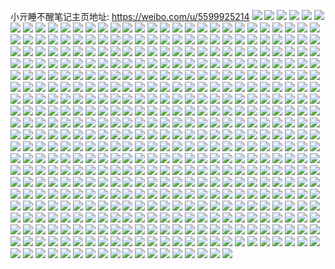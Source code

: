 小亓睡不醒笔记主页地址: https://weibo.com/u/5599925214 
![](https://wx4.sinaimg.cn/mw2000/0066YImqly1h8xorh7evwj33401r0u0y.jpg) 
![](https://wx4.sinaimg.cn/mw2000/0066YImqly1h8xoribmo8j32c0340hdu.jpg) 
![](https://wx4.sinaimg.cn/mw2000/0066YImqly1h8xorg7px8j31r03401kz.jpg) 
![](https://wx4.sinaimg.cn/mw2000/0066YImqly1h8xork26z5j32c0340x6q.jpg) 
![](https://wx4.sinaimg.cn/mw2000/0066YImqly1h8xorj33gwj30zk0k079h.jpg) 
![](https://wx4.sinaimg.cn/mw2000/0066YImqly1h8xorivy0kj30ku0rsaid.jpg) 
![](https://wx4.sinaimg.cn/mw2000/0066YImqly1h8k7ss8n37j333z1qz4qq.jpg) 
![](https://wx4.sinaimg.cn/mw2000/0066YImqly1h8ju2be43pj33402c01l1.jpg) 
![](https://wx4.sinaimg.cn/mw2000/0066YImqly1h8ju29fu94j31hc0u0tl3.jpg) 
![](https://wx4.sinaimg.cn/mw2000/0066YImqly1h8ju2cpi9dj31r0340b29.jpg) 
![](https://wx4.sinaimg.cn/mw2000/0066YImqly1h8ju2deyqnj30u01hctp9.jpg) 
![](https://wx4.sinaimg.cn/mw2000/0066YImqly1h8ju2edampj33401r0kjm.jpg) 
![](https://wx4.sinaimg.cn/mw2000/0066YImqly1h8ju2fc0xkj32c02c0kjl.jpg) 
![](https://wx4.sinaimg.cn/mw2000/0066YImqly1h8anp9m5bwj33401r0qv5.jpg) 
![](https://wx4.sinaimg.cn/mw2000/0066YImqly1h7x1mo8c1cj32c02c0kjl.jpg) 
![](https://wx4.sinaimg.cn/mw2000/0066YImqly1h7umpmxt74j30zo1bkqb6.jpg) 
![](https://wx4.sinaimg.cn/mw2000/0066YImqly1h7umpnugt5j31r0340e82.jpg) 
![](https://wx4.sinaimg.cn/mw2000/0066YImqly1h7umpq0qxkj32c03401ky.jpg) 
![](https://wx4.sinaimg.cn/mw2000/0066YImqly1h7nu1zfqpgj30zk0k0495.jpg) 
![](https://wx4.sinaimg.cn/mw2000/0066YImqly1h776w405m2j36803i0khv.jpg) 
![](https://wx4.sinaimg.cn/mw2000/0066YImqly1h737d9hc5gj32c0340kjm.jpg) 
![](https://wx4.sinaimg.cn/mw2000/0066YImqly1h6q44f8mvyj30zo1bk41e.jpg) 
![](https://wx4.sinaimg.cn/mw2000/0066YImqly1h6q44fi8p9j30zo1bkqfr.jpg) 
![](https://wx4.sinaimg.cn/mw2000/0066YImqly1h6q44fth5sj30zo1bkwh9.jpg) 
![](https://wx4.sinaimg.cn/mw2000/0066YImqly1h6kf6m1fr0j356n3gfu11.jpg) 
![](https://wx4.sinaimg.cn/mw2000/0066YImqly1h6kf6hnvrij33gf56ndse.jpg) 
![](https://wx4.sinaimg.cn/mw2000/0066YImqly1h6j199ammgj32c0340npf.jpg) 
![](https://wx4.sinaimg.cn/mw2000/0066YImqly1h6j19aieobj32c02c0npd.jpg) 
![](https://wx4.sinaimg.cn/mw2000/0066YImqly1h6bd07tna1j30j60j6wh1.jpg) 
![](https://wx4.sinaimg.cn/mw2000/0066YImqly1h69c5aoz8pj33401r01kx.jpg) 
![](https://wx4.sinaimg.cn/mw2000/0066YImqly1h65eg1erj7j30zo256hdt.jpg) 
![](https://wx4.sinaimg.cn/mw2000/0066YImqly1h648qbj2zvj30zo256e81.jpg) 
![](https://wx4.sinaimg.cn/mw2000/0066YImqly1h648qese8qj30zo256e81.jpg) 
![](https://wx4.sinaimg.cn/mw2000/0066YImqly1h648qgl23rj30zo2561i3.jpg) 
![](https://wx4.sinaimg.cn/mw2000/0066YImqly1h5lr8acwt7j32c0340u0y.jpg) 
![](https://wx4.sinaimg.cn/mw2000/0066YImqly1h5lr8bxvf1j33401r0npe.jpg) 
![](https://wx4.sinaimg.cn/mw2000/0066YImqly1h5lr8dn7pmj33401r0e82.jpg) 
![](https://wx4.sinaimg.cn/mw2000/0066YImqly1h5dc4garmzj30zo256tsd.jpg) 
![](https://wx4.sinaimg.cn/mw2000/0066YImqly1h4udt44symj32c0340kjn.jpg) 
![](https://wx4.sinaimg.cn/mw2000/0066YImqly1h4udt5jvskj32c02yax6q.jpg) 
![](https://wx4.sinaimg.cn/mw2000/0066YImqly1h4luswvpu8j32c0340hdv.jpg) 
![](https://wx4.sinaimg.cn/mw2000/0066YImqly1h4h4ctays1j31r0340hdu.jpg) 
![](https://wx4.sinaimg.cn/mw2000/0066YImqly1h4h4cz0ba3j33401r0qv6.jpg) 
![](https://wx4.sinaimg.cn/mw2000/0066YImqly1h4h4cqvychj33401r0npe.jpg) 
![](https://wx4.sinaimg.cn/mw2000/0066YImqly1h4h4d23udwj33401r0qv6.jpg) 
![](https://wx4.sinaimg.cn/mw2000/0066YImqly1h4h4d6suy1j33401r0b2a.jpg) 
![](https://wx4.sinaimg.cn/mw2000/0066YImqly1h4h4dcb6mij33401r07wj.jpg) 
![](https://wx4.sinaimg.cn/mw2000/0066YImqly1h4h4dfiylvj33401r0kjm.jpg) 
![](https://wx4.sinaimg.cn/mw2000/0066YImqly1h4h4djm4n8j31r0340qv6.jpg) 
![](https://wx4.sinaimg.cn/mw2000/0066YImqly1h4h4dn6ff4j33401r07wi.jpg) 
![](https://wx4.sinaimg.cn/mw2000/0066YImqly1h42i1wo905j32yo1o0b2a.jpg) 
![](https://wx4.sinaimg.cn/mw2000/0066YImqly1h342l0rqrqj32c0340qv6.jpg) 
![](https://wx4.sinaimg.cn/mw2000/0066YImqly1h2uvsbf6zvj32c03401ky.jpg) 
![](https://wx4.sinaimg.cn/mw2000/0066YImqly1h2piqw5e6pj31bk0zo13o.jpg) 
![](https://wx4.sinaimg.cn/mw2000/0066YImqly1h2pir31dznj32c0340x6r.jpg) 
![](https://wx4.sinaimg.cn/mw2000/0066YImqly1h2piqul6daj31bk0zodly.jpg) 
![](https://wx4.sinaimg.cn/mw2000/0066YImqly1h24mo4xfaoj32bz316x6q.jpg) 
![](https://wx4.sinaimg.cn/mw2000/0066YImqly1h24mo6shl8j33402c07wj.jpg) 
![](https://wx4.sinaimg.cn/mw2000/0066YImqly1h23nz4s9phj33402c0u0z.jpg) 
![](https://wx4.sinaimg.cn/mw2000/0066YImqly1h204g6wqusj33402c0hdu.jpg) 
![](https://wx4.sinaimg.cn/mw2000/0066YImqly1h1blw0uqc8j33402c0kjm.jpg) 
![](https://wx4.sinaimg.cn/mw2000/0066YImqly1h1blw1tjjtj30zo1bkne7.jpg) 
![](https://wx4.sinaimg.cn/mw2000/0066YImqly1h0vp8yqnt9j33402c0b2b.jpg) 
![](https://wx4.sinaimg.cn/mw2000/0066YImqly1h0fb6bqs01j33402c04qq.jpg) 
![](https://wx4.sinaimg.cn/mw2000/0066YImqly1h0fb6cyv1aj33402c0b2a.jpg) 
![](https://wx4.sinaimg.cn/mw2000/0066YImqly1h0fb6efg20j33402c0e82.jpg) 
![](https://wx4.sinaimg.cn/mw2000/0066YImqly1h02f3q2ythj32c02c0u0z.jpg) 
![](https://wx4.sinaimg.cn/mw2000/0066YImqly1h02f3mn63xj33403401l0.jpg) 
![](https://wx4.sinaimg.cn/mw2000/0066YImqly1gzzzwqulxuj30zo1ywn50.jpg) 
![](https://wx4.sinaimg.cn/mw2000/0066YImqly1gz4007rfo2j30zo1hsjvv.jpg) 
![](https://wx4.sinaimg.cn/mw2000/0066YImqly1gz2k6tf0ixj32560zonpd.jpg) 
![](https://wx4.sinaimg.cn/mw2000/0066YImqly1gyzq0ew4htj30zo256apv.jpg) 
![](https://wx4.sinaimg.cn/mw2000/0066YImqly1gyzq0e2m8sj30zo256wtw.jpg) 
![](https://wx4.sinaimg.cn/mw2000/0066YImqly1gyy37luewzj30zo1bkwpc.jpg) 
![](https://wx4.sinaimg.cn/mw2000/0066YImqly1gyy37kzhf2j30zm0jvq6l.jpg) 
![](https://wx4.sinaimg.cn/mw2000/0066YImqly1gyy37nzlu2j30zo1bkwxe.jpg) 
![](https://wx4.sinaimg.cn/mw2000/0066YImqly1gyqufc2wbej30zo0a8wf7.jpg) 
![](https://wx4.sinaimg.cn/mw2000/0066YImqly1gy77o3cudjj32c03401kz.jpg) 
![](https://wx4.sinaimg.cn/mw2000/0066YImqly1gxh6iqav5dj31r03401ky.jpg) 
![](https://wx4.sinaimg.cn/mw2000/0066YImqly1gxh6iwqoj7j3347340qv7.jpg) 
![](https://wx4.sinaimg.cn/mw2000/0066YImqly1gxh6insd4qj334f340hdw.jpg) 
![](https://wx4.sinaimg.cn/mw2000/0066YImqly1gxc5jq2z4aj30zo2561fj.jpg) 
![](https://wx4.sinaimg.cn/mw2000/0066YImqly1gxc5j9ytqjj30zo256ka6.jpg) 
![](https://wx4.sinaimg.cn/mw2000/0066YImqly1gx6nc32crej32c0340u0y.jpg) 
![](https://wx4.sinaimg.cn/mw2000/0066YImqly1gx304g7ph5j32yo280npe.jpg) 
![](https://wx4.sinaimg.cn/mw2000/0066YImqly1gx0dvopwz9j32c0340e82.jpg) 
![](https://wx4.sinaimg.cn/mw2000/0066YImqly1gx0dvrmmfej32c03404qq.jpg) 
![](https://wx4.sinaimg.cn/mw2000/0066YImqly1gx0dvmqs6kj33402c01kz.jpg) 
![](https://wx4.sinaimg.cn/mw2000/0066YImqly1gx0dvqdgvtj32yo280npe.jpg) 
![](https://wx4.sinaimg.cn/mw2000/0066YImqly1gx0du2j65wj33402c0e81.jpg) 
![](https://wx4.sinaimg.cn/mw2000/0066YImqly1gx0du0uznaj366i2x8u0y.jpg) 
![](https://wx4.sinaimg.cn/mw2000/0066YImqly1gwcpyfiummj33402c0u0x.jpg) 
![](https://wx4.sinaimg.cn/mw2000/0066YImqly1gvvjxxsxs4j31400u0wjy.jpg) 
![](https://wx4.sinaimg.cn/mw2000/0066YImqly1gvjqy6tfznj60u013uwps02.jpg) 
![](https://wx4.sinaimg.cn/mw2000/0066YImqly1gvjqy7qwtwj60u01404nz02.jpg) 
![](https://wx4.sinaimg.cn/mw2000/0066YImqly1gvjqy82vppj60u0140qdt02.jpg) 
![](https://wx4.sinaimg.cn/mw2000/0066YImqly1gvjqy8f416j60u01404bn02.jpg) 
![](https://wx4.sinaimg.cn/mw2000/0066YImqly1gvjqy8ocskj60u0140wov02.jpg) 
![](https://wx4.sinaimg.cn/mw2000/0066YImqly1gvjqy5xiqbj60fw0ee3yk02.jpg) 
![](https://wx4.sinaimg.cn/mw2000/0066YImqly1gv4r48bb6xj60yi1pcgye02.jpg) 
![](https://wx4.sinaimg.cn/mw2000/0066YImqly1gv4r48nza6j60yi17f43i02.jpg) 
![](https://wx4.sinaimg.cn/mw2000/0066YImqly1gv4r7qfmoyj62c02c0npd02.jpg) 
![](https://wx4.sinaimg.cn/mw2000/0066YImqly1gv19it749kj61400u017f02.jpg) 
![](https://wx4.sinaimg.cn/mw2000/0066YImqly1gv19iu8uj1j62y12bxx6p02.jpg) 
![](https://wx4.sinaimg.cn/mw2000/0066YImqly1gv19jiwb9gj31400u0wjy.jpg) 
![](https://wx4.sinaimg.cn/mw2000/0066YImqly1gv0uynwr39j61jk1xghdt02.jpg) 
![](https://wx4.sinaimg.cn/mw2000/0066YImqly1guxnwyyqzyj60yi1pc4cd02.jpg) 
![](https://wx4.sinaimg.cn/mw2000/0066YImqly1guxnwxp0gwj60yi16578j02.jpg) 
![](https://wx4.sinaimg.cn/mw2000/0066YImqly1guolvcrifuj62402407f302.jpg) 
![](https://wx4.sinaimg.cn/mw2000/0066YImqly1guolx6nvf6j63402c0npe02.jpg) 
![](https://wx4.sinaimg.cn/mw2000/0066YImqly1guolx8iig6j63402c0b2a02.jpg) 
![](https://wx4.sinaimg.cn/mw2000/0066YImqly1guhj0cvyznj63402c01ky02.jpg) 
![](https://wx4.sinaimg.cn/mw2000/0066YImqly1guhj0gdvc7j63402c07wi02.jpg) 
![](https://wx4.sinaimg.cn/mw2000/0066YImqly1guhj0kvxwxj63402c0e8302.jpg) 
![](https://wx4.sinaimg.cn/mw2000/0066YImqly1guhj0tye1wj63402c0npf02.jpg) 
![](https://wx4.sinaimg.cn/mw2000/0066YImqly1guhj07ymi2j63402c0kjl02.jpg) 
![](https://wx4.sinaimg.cn/mw2000/0066YImqly1guhj0nn5lyj63402c0kjl02.jpg) 
![](https://wx4.sinaimg.cn/mw2000/0066YImqly1guedc3bfhlj611c11c4hk02.jpg) 
![](https://wx4.sinaimg.cn/mw2000/0066YImqly1guedc26g87j62c02c0x6q02.jpg) 
![](https://wx4.sinaimg.cn/mw2000/0066YImqly1guedcj8offj61400u047z02.jpg) 
![](https://wx4.sinaimg.cn/mw2000/0066YImqly1guedc8uggrj633z33znpg02.jpg) 
![](https://wx4.sinaimg.cn/mw2000/0066YImqly1guedc9qv2qj61400u0qdb02.jpg) 
![](https://wx4.sinaimg.cn/mw2000/0066YImqly1guedcimkoxj63403401l002.jpg) 
![](https://wx4.sinaimg.cn/mw2000/0066YImqly1gud2fgoyg9j622a22a1kx02.jpg) 
![](https://wx4.sinaimg.cn/mw2000/0066YImqly1gud2ff4l7dj30t813ztl8.jpg) 
![](https://wx4.sinaimg.cn/mw2000/0066YImqly1gu5jxwaxxkj60yi1pcto202.jpg) 
![](https://wx4.sinaimg.cn/mw2000/0066YImqly1gu5jxvlmlaj60yi1pcnjm02.jpg) 
![](https://wx4.sinaimg.cn/mw2000/0066YImqly1gu500g3ybsj62c0340npd02.jpg) 
![](https://wx4.sinaimg.cn/mw2000/0066YImqly1gu500hskykj61ft340qv502.jpg) 
![](https://wx4.sinaimg.cn/mw2000/0066YImqly1gu3w5cogsoj62yo280kjn02.jpg) 
![](https://wx4.sinaimg.cn/mw2000/0066YImqly1gu3w5difk0j62c02c0npd02.jpg) 
![](https://wx4.sinaimg.cn/mw2000/0066YImqly1gtwrrv93zjj60zk0zkq7u02.jpg) 
![](https://wx4.sinaimg.cn/mw2000/0066YImqly1gtwrmt4w2qj61400u00vr02.jpg) 
![](https://wx4.sinaimg.cn/mw2000/0066YImqly1gtsau6x9x6j62c02c0e8302.jpg) 
![](https://wx4.sinaimg.cn/mw2000/0066YImqly1gtsau9f90dj62c02c0kjn02.jpg) 
![](https://wx4.sinaimg.cn/mw2000/0066YImqly1gtsau52kttj62c02c0b2b02.jpg) 
![](https://wx4.sinaimg.cn/mw2000/0066YImqly1gtr6ft8yugj30u00u0mzs.jpg) 
![](https://wx4.sinaimg.cn/mw2000/0066YImqly1gtoi1watf3j60zk0zkq7u02.jpg) 
![](https://wx4.sinaimg.cn/mw2000/0066YImqly1gths053wt4j60u00u0k2y02.jpg) 
![](https://wx4.sinaimg.cn/mw2000/0066YImqly1gths4dz1rrj60s80u0ai202.jpg) 
![](https://wx4.sinaimg.cn/mw2000/0066YImqly1gths068v6cj30u00u0gxj.jpg) 
![](https://wx4.sinaimg.cn/mw2000/0066YImqly1gt8i0ug9m0j32c0340u0x.jpg) 
![](https://wx4.sinaimg.cn/mw2000/0066YImqly1gt8i0wym6zj33402c0u0x.jpg) 
![](https://wx4.sinaimg.cn/mw2000/0066YImqly1gt8i0vifvmj30yi1k0n1u.jpg) 
![](https://wx4.sinaimg.cn/mw2000/0066YImqly1gsrkumb3kuj30u00u0gto.jpg) 
![](https://wx4.sinaimg.cn/mw2000/0066YImqly1gsrkukmtesj30u00u0tiz.jpg) 
![](https://wx4.sinaimg.cn/mw2000/0066YImqly1gsrkulwo9hj30u00u0wli.jpg) 
![](https://wx4.sinaimg.cn/mw2000/0066YImqly1gsrkullc77j30u00ttgyr.jpg) 
![](https://wx4.sinaimg.cn/mw2000/0066YImqly1gsrkunfhhnj30u00u04ak.jpg) 
![](https://wx4.sinaimg.cn/mw2000/0066YImqly1gsrkuk4t1bj30u00u0k3f.jpg) 
![](https://wx4.sinaimg.cn/mw2000/0066YImqly1gsjxo9u16yj32c0340u0x.jpg) 
![](https://wx4.sinaimg.cn/mw2000/0066YImqly1gsiy7e031jj32c0340u10.jpg) 
![](https://wx4.sinaimg.cn/mw2000/0066YImqly1gsfu3b7jh5j30u00u0tc2.jpg) 
![](https://wx4.sinaimg.cn/mw2000/0066YImqly1gsehqecgycj30dw0dwgm1.jpg) 
![](https://wx4.sinaimg.cn/mw2000/0066YImqly1gscz80pauaj63402c07wh02.jpg) 
![](https://wx4.sinaimg.cn/mw2000/0066YImqly1gs9am8h6c5j324z2ueh5r.jpg) 
![](https://wx4.sinaimg.cn/mw2000/0066YImqly1grtcn5jx5hj30c80chjsg.jpg) 
![](https://wx4.sinaimg.cn/mw2000/0066YImqly1groh58vlb7j30yi1pcqv5.jpg) 
![](https://wx4.sinaimg.cn/mw2000/0066YImqly1grliir5z19j30yi1pckjm.jpg) 
![](https://wx4.sinaimg.cn/mw2000/0066YImqly1grliiqkpwnj30yi1pcnch.jpg) 
![](https://wx4.sinaimg.cn/mw2000/0066YImqly1gqyh0cosftj32c02c0qg5.jpg) 
![](https://wx4.sinaimg.cn/mw2000/0066YImqly1gqyh0e00xpj32c02c0dvu.jpg) 
![](https://wx4.sinaimg.cn/mw2000/0066YImqly1gqyh0fcu0zj33402c0wwn.jpg) 
![](https://wx4.sinaimg.cn/mw2000/0066YImqly1gqyh0bbgbgj33402c0u0k.jpg) 
![](https://wx4.sinaimg.cn/mw2000/0066YImqly1gquleqscngj60zk0k0h5o02.jpg) 
![](https://wx4.sinaimg.cn/mw2000/0066YImqly1gqtuyooy4jj62c02c01a302.jpg) 
![](https://wx4.sinaimg.cn/mw2000/0066YImqly1gqtwfgxdfvj30zk0k0dxi.jpg) 
![](https://wx4.sinaimg.cn/mw2000/0066YImqly1gqtuymos0gj32c02c0kas.jpg) 
![](https://wx4.sinaimg.cn/mw2000/0066YImqly1gqkjcr7lozj32yo1dahdu.jpg) 
![](https://wx4.sinaimg.cn/mw2000/0066YImqly1gqa5tovp27j30ru4z2npe.jpg) 
![](https://wx4.sinaimg.cn/mw2000/0066YImqly1gqa5tjs8uaj30ru5eqx6q.jpg) 
![](https://wx4.sinaimg.cn/mw2000/0066YImqly1gqa5tukmltj30ru6lp1kz.jpg) 
![](https://wx4.sinaimg.cn/mw2000/0066YImqly1gq4qgp5n9oj30zk0k0akq.jpg) 
![](https://wx4.sinaimg.cn/mw2000/0066YImqly1gq4qxp28saj30j60j63yl.jpg) 
![](https://wx4.sinaimg.cn/mw2000/0066YImqly1gpwfcd9gocj32c02a84qp.jpg) 
![](https://wx4.sinaimg.cn/mw2000/0066YImqly1gpg1mcosqhj30u00u0ai6.jpg) 
![](https://wx4.sinaimg.cn/mw2000/0066YImqly1gpg1mcx7kmj30u00u0aim.jpg) 
![](https://wx4.sinaimg.cn/mw2000/0066YImqly1gpg1md6528j30u00u0k07.jpg) 
![](https://wx4.sinaimg.cn/mw2000/0066YImqly1gpg1mchjp4j30u00u0thk.jpg) 
![](https://wx4.sinaimg.cn/mw2000/0066YImqly1gpg1mdkt61j30u00u0wmw.jpg) 
![](https://wx4.sinaimg.cn/mw2000/0066YImqly1gpg1melvilj30u00u0gsy.jpg) 
![](https://wx4.sinaimg.cn/mw2000/0066YImqly1gpg1mewxebj30u00u010b.jpg) 
![](https://wx4.sinaimg.cn/mw2000/0066YImqly1gpg1mf5s1jj30u00u0akj.jpg) 
![](https://wx4.sinaimg.cn/mw2000/0066YImqly1gpg1nkuvkkj30u00u0ajv.jpg) 
![](https://wx4.sinaimg.cn/mw2000/0066YImqly1gol32cbm9zj30yi0o20uv.jpg) 
![](https://wx4.sinaimg.cn/mw2000/0066YImqly1gol322njo4j30yi0aft9k.jpg) 
![](https://wx4.sinaimg.cn/mw2000/0066YImqly1gol322tachj30yi0cm75b.jpg) 
![](https://wx4.sinaimg.cn/mw2000/0066YImqly1goa0foxgnsj30yi1pc7wh.jpg) 
![](https://wx4.sinaimg.cn/mw2000/0066YImqly1go4rlfertuj30u00u0tkg.jpg) 
![](https://wx4.sinaimg.cn/mw2000/0066YImqly1go2nrbr60xj30yi0byq3u.jpg) 
![](https://wx4.sinaimg.cn/mw2000/0066YImqly1gnxqoxgygjj30u00u0dmf.jpg) 
![](https://wx4.sinaimg.cn/mw2000/0066YImqly1gnqt8znftpj32c02c0x3p.jpg) 
![](https://wx4.sinaimg.cn/mw2000/0066YImqly1gnqt8wot3ej33402c01kx.jpg) 
![](https://wx4.sinaimg.cn/mw2000/0066YImqly1gnqt91py9pj32v725edwz.jpg) 
![](https://wx4.sinaimg.cn/mw2000/0066YImqly1gnqt97eulpj32c02c07wh.jpg) 
![](https://wx4.sinaimg.cn/mw2000/0066YImqly1gnqt940dspj32c02c0axx.jpg) 
![](https://wx4.sinaimg.cn/mw2000/0066YImqly1gnqt99us46j32c02c0hc3.jpg) 
![](https://wx4.sinaimg.cn/mw2000/0066YImqly1gnqtlf32gyj32c0340u0x.jpg) 
![](https://wx4.sinaimg.cn/mw2000/0066YImqly1gnqtlbi27nj30yi0pe7iu.jpg) 
![](https://wx4.sinaimg.cn/mw2000/0066YImqly1go56755e5cj32c03401kx.jpg) 
![](https://wx4.sinaimg.cn/mw2000/0066YImqly1gnhot75p15j30u00u0qes.jpg) 
![](https://wx4.sinaimg.cn/mw2000/0066YImqly1gnhoiyvzj0j32c02c0wtg.jpg) 
![](https://wx4.sinaimg.cn/mw2000/0066YImqly1gnbwd94a0vj30tz0miaxn.jpg) 
![](https://wx4.sinaimg.cn/mw2000/0066YImqly1gnbwdz8t6xj30yi1pcx0s.jpg) 
![](https://wx4.sinaimg.cn/mw2000/0066YImqly1gn610nerxxj30u00u0n50.jpg) 
![](https://wx4.sinaimg.cn/mw2000/0066YImqly1gn610p93kcj32c02c0nkl.jpg) 
![](https://wx4.sinaimg.cn/mw2000/0066YImqly1gmxzt0dllvj30u00u04az.jpg) 
![](https://wx4.sinaimg.cn/mw2000/0066YImqly1gmxzt1nwvpj30u00u0k3g.jpg) 
![](https://wx4.sinaimg.cn/mw2000/0066YImqly1gmxzt03o75j30u00u0qfs.jpg) 
![](https://wx4.sinaimg.cn/mw2000/0066YImqly1gmx3bp8rv2j30yi1pc7wi.jpg) 
![](https://wx4.sinaimg.cn/mw2000/0066YImqly1gmx3boo5lnj30u00u0n9k.jpg) 
![](https://wx4.sinaimg.cn/mw2000/0066YImqly1gmx3bq2otjj30yi1pc4qs.jpg) 
![](https://wx4.sinaimg.cn/mw2000/0066YImqly1gmvzmlnk5ej30yi0yiqap.jpg) 
![](https://wx4.sinaimg.cn/mw2000/0066YImqly1gmui3ng5xxj30yi1pckjl.jpg) 
![](https://wx4.sinaimg.cn/mw2000/0066YImqly1gmui3qfcsgj30yi1pchdt.jpg) 
![](https://wx4.sinaimg.cn/mw2000/0066YImqly1gmtc1h7eg5j32c02c0e34.jpg) 
![](https://wx4.sinaimg.cn/mw2000/0066YImqly1gmpx36e79qj30yi1pc4qp.jpg) 
![](https://wx4.sinaimg.cn/mw2000/0066YImqly1gmf825tgvpj32c02c07m4.jpg) 
![](https://wx4.sinaimg.cn/mw2000/0066YImqly1gme4o84pc3j30yi1pc4fw.jpg) 
![](https://wx4.sinaimg.cn/mw2000/0066YImqly1gmdyu3u4w0j30j60j6jst.jpg) 
![](https://wx4.sinaimg.cn/mw2000/0066YImqly1gmck94dnllj30jg0jgdgv.jpg) 
![](https://wx4.sinaimg.cn/mw2000/0066YImqly1gmat8y1008j32c02c07wh.jpg) 
![](https://wx4.sinaimg.cn/mw2000/0066YImqly1gmat92muroj32c02c014j.jpg) 
![](https://wx4.sinaimg.cn/mw2000/0066YImqly1gmat945a9kj32c02c0tl7.jpg) 
![](https://wx4.sinaimg.cn/mw2000/0066YImqly1gmat95wjxoj33402c04qp.jpg) 
![](https://wx4.sinaimg.cn/mw2000/0066YImqly1gmat90pgp8j32c03407wh.jpg) 
![](https://wx4.sinaimg.cn/mw2000/0066YImqly1gm7i7husnvj31400u0qhi.jpg) 
![](https://wx4.sinaimg.cn/mw2000/0066YImqly1gm7i7jle4qj31400u0wpt.jpg) 
![](https://wx4.sinaimg.cn/mw2000/0066YImqly1gm7i7oo1vgj32801o0kjm.jpg) 
![](https://wx4.sinaimg.cn/mw2000/0066YImqly1gm6caeey0hj30t40oqn1l.jpg) 
![](https://wx4.sinaimg.cn/mw2000/0066YImqly1glx5vxain5j30yi1pc7wh.jpg) 
![](https://wx4.sinaimg.cn/mw2000/0066YImqly1gluc20bs8fj30yi1pc1kx.jpg) 
![](https://wx4.sinaimg.cn/mw2000/0066YImqly1glr834seq0j30yi1pc1kx.jpg) 
![](https://wx4.sinaimg.cn/mw2000/0066YImqly1glhxfjjbf9j31b00qgduy.jpg) 
![](https://wx4.sinaimg.cn/mw2000/0066YImqly1glhxfkymvdj32c02c0k7s.jpg) 
![](https://wx4.sinaimg.cn/mw2000/0066YImqly1glhxfi28nij33402c0npd.jpg) 
![](https://wx4.sinaimg.cn/mw2000/0066YImqly1gkxlm8o30lj30u00u045s.jpg) 
![](https://wx4.sinaimg.cn/mw2000/0066YImqly1gkvylwxw8vj30yi1pcu0x.jpg) 
![](https://wx4.sinaimg.cn/mw2000/0066YImqly1gkvylvuqhpj30yi0f476n.jpg) 
![](https://wx4.sinaimg.cn/mw2000/0066YImqly1gkti3qzfjxj33402c0qv5.jpg) 
![](https://wx4.sinaimg.cn/mw2000/0066YImqly1gkti3s8w5kj32c03404qp.jpg) 
![](https://wx4.sinaimg.cn/mw2000/0066YImqly1gkamjz0dlrj30yi1pc4qw.jpg) 
![](https://wx4.sinaimg.cn/mw2000/0066YImqly1gk9loh8n4cj30u00u0qbt.jpg) 
![](https://wx4.sinaimg.cn/mw2000/0066YImqly1gk635ew45aj30yi1pcb2b.jpg) 
![](https://wx4.sinaimg.cn/mw2000/0066YImqly1gk635dfuh1j30yi1pc7wh.jpg) 
![](https://wx4.sinaimg.cn/mw2000/0066YImqly1gk635faohrj30u01t040f.jpg) 
![](https://wx4.sinaimg.cn/mw2000/0066YImqly1gjc6ijkd7hj30u01407hp.jpg) 
![](https://wx4.sinaimg.cn/mw2000/0066YImqly1gjc6ijumi8j30u014016v.jpg) 
![](https://wx4.sinaimg.cn/mw2000/0066YImqly1gjc6ik46mij30u0140neq.jpg) 
![](https://wx4.sinaimg.cn/mw2000/0066YImqly1gjc6ikh4xij30u01404el.jpg) 
![](https://wx4.sinaimg.cn/mw2000/0066YImqly1gjc6iifxtqj32c02c0h1q.jpg) 
![](https://wx4.sinaimg.cn/mw2000/0066YImqly1gjc6il8lzwj32c02c0nd6.jpg) 
![](https://wx4.sinaimg.cn/mw2000/0066YImqly1gj8hcosv3cj30yi1pctec.jpg) 
![](https://wx4.sinaimg.cn/mw2000/0066YImqly1gj2txf7s1sj30u0140k2y.jpg) 
![](https://wx4.sinaimg.cn/mw2000/0066YImqly1gj0fbrdc4aj30u01hc1kz.jpg) 
![](https://wx4.sinaimg.cn/mw2000/0066YImqly1gj09s3kt8vj30u00u0th4.jpg) 
![](https://wx4.sinaimg.cn/mw2000/0066YImqly1gj09s7rfpfj30u00u0doi.jpg) 
![](https://wx4.sinaimg.cn/mw2000/0066YImqly1gj09s8bxgyj30c80ba3z2.jpg) 
![](https://wx4.sinaimg.cn/mw2000/0066YImqly1girlcwn5mkj30yi0iejt2.jpg) 
![](https://wx4.sinaimg.cn/mw2000/0066YImqly1giibq199ckj30yi1pchdt.jpg) 
![](https://wx4.sinaimg.cn/mw2000/0066YImqly1gidtxdub14j30yi1pcnpj.jpg) 
![](https://wx4.sinaimg.cn/mw2000/0066YImqly1gidtx8jgrtj30yi1pcqvb.jpg) 
![](https://wx4.sinaimg.cn/mw2000/0066YImqly1ghxljvzz2fj31140p3q9e.jpg) 
![](https://wx4.sinaimg.cn/mw2000/0066YImqly1ghxljvkk0gj31jk0v9qcf.jpg) 
![](https://wx4.sinaimg.cn/mw2000/0066YImqly1ghq57eocrnj30lj172n5c.jpg) 
![](https://wx4.sinaimg.cn/mw2000/0066YImqly1ghlw6ibxsmj30j60jeabu.jpg) 
![](https://wx4.sinaimg.cn/mw2000/0066YImqly1gh2am0f9e2j30u00u012h.jpg) 
![](https://wx4.sinaimg.cn/mw2000/0066YImqly1gh2am0p0j9j30u00u0ajh.jpg) 
![](https://wx4.sinaimg.cn/mw2000/0066YImqly1gh2am06j7jj30u00u0nc4.jpg) 
![](https://wx4.sinaimg.cn/mw2000/0066YImqly1gguccyqmayj30yi09gmyw.jpg) 
![](https://wx4.sinaimg.cn/mw2000/0066YImqly1ggphlm4o1yj30ap09nq33.jpg) 
![](https://wx4.sinaimg.cn/mw2000/0066YImqly1ggkgswjzwhj30u01a4wih.jpg) 
![](https://wx4.sinaimg.cn/mw2000/0066YImqly1ggg9pcepp2j32c02c0nca.jpg) 
![](https://wx4.sinaimg.cn/mw2000/0066YImqly1ggg9pdub3aj3240240kjm.jpg) 
![](https://wx4.sinaimg.cn/mw2000/0066YImqly1ggg9pf3muyj33402c0npd.jpg) 
![](https://wx4.sinaimg.cn/mw2000/0066YImqly1ggg9pgyn9xj32c02c0hdt.jpg) 
![](https://wx4.sinaimg.cn/mw2000/0066YImqly1ggg9pig0mej32tn2487wi.jpg) 
![](https://wx4.sinaimg.cn/mw2000/0066YImqly1ggg9pjpo4vj32c02c0e7t.jpg) 
![](https://wx4.sinaimg.cn/mw2000/0066YImqly1gg9gcgilolj30u00u00zy.jpg) 
![](https://wx4.sinaimg.cn/mw2000/0066YImqly1gg9gcfqrosj30u00u0agd.jpg) 
![](https://wx4.sinaimg.cn/mw2000/0066YImqly1gg9gch2sexj30u00u0dkq.jpg) 
![](https://wx4.sinaimg.cn/mw2000/0066YImqly1gg9bkwwik3j30yi1pce81.jpg) 
![](https://wx4.sinaimg.cn/mw2000/0066YImqly1gg9bkxmiwkj30yi1pcb29.jpg) 
![](https://wx4.sinaimg.cn/mw2000/0066YImqly1gg9bkwc02uj30yi1pcb29.jpg) 
![](https://wx4.sinaimg.cn/mw2000/0066YImqly1gg21ppsrafj321k2q3b2a.jpg) 
![](https://wx4.sinaimg.cn/mw2000/0066YImqly1gg21pqbz98j31hc0u0kek.jpg) 
![](https://wx4.sinaimg.cn/mw2000/0066YImqly1gg21pranxgj32pm2181ky.jpg) 
![](https://wx4.sinaimg.cn/mw2000/0066YImqly1gg21poys8rj30u01hctq7.jpg) 
![](https://wx4.sinaimg.cn/mw2000/0066YImqly1gg21q4m7n6j32c02c0hd3.jpg) 
![](https://wx4.sinaimg.cn/mw2000/0066YImqly1gg21q5kjcpj30u00u0n23.jpg) 
![](https://wx4.sinaimg.cn/mw2000/0066YImqly1gft8hcg26jj31400u0gsu.jpg) 
![](https://wx4.sinaimg.cn/mw2000/0066YImqly1gf60m5uuimj30u00u00yn.jpg) 
![](https://wx4.sinaimg.cn/mw2000/0066YImqly1gf4rlfee30j30yi0jfwg7.jpg) 
![](https://wx4.sinaimg.cn/mw2000/0066YImqly1gf2rluzjygj30gn0gntap.jpg) 
![](https://wx4.sinaimg.cn/mw2000/0066YImqly1genpulz0y1j32c02c0qtp.jpg) 
![](https://wx4.sinaimg.cn/mw2000/0066YImqly1genpukm39cj32c02c0to7.jpg) 
![](https://wx4.sinaimg.cn/mw2000/0066YImqly1genpunxucij32c02c04qp.jpg) 
![](https://wx4.sinaimg.cn/mw2000/0066YImqly1genpupatchj32c02c0qjp.jpg) 
![](https://wx4.sinaimg.cn/mw2000/0066YImqly1genpuqzuq4j32c02c01kx.jpg) 
![](https://wx4.sinaimg.cn/mw2000/0066YImqly1genp47z0d1j33402c0hdt.jpg) 
![](https://wx4.sinaimg.cn/mw2000/0066YImqly1ge84u1qwxsj32c02c0x6p.jpg) 
![](https://wx4.sinaimg.cn/mw2000/0066YImqly1ge84tyzaw9j32c0340b2a.jpg) 
![](https://wx4.sinaimg.cn/mw2000/0066YImqly1ge84u426rlj32c02c0x6p.jpg) 
![](https://wx4.sinaimg.cn/mw2000/0066YImqly1ge84vk5tytj33402c04qr.jpg) 
![](https://wx4.sinaimg.cn/mw2000/0066YImqly1ge84vhj77tj33402c0npd.jpg) 
![](https://wx4.sinaimg.cn/mw2000/0066YImqly1ge84vmdlf8j32c02c04qp.jpg) 
![](https://wx4.sinaimg.cn/mw2000/0066YImqly1ge41sl8gf2j30u00u00wr.jpg) 
![](https://wx4.sinaimg.cn/mw2000/0066YImqly1ge41syecesj30u00u0gwj.jpg) 
![](https://wx4.sinaimg.cn/mw2000/0066YImqly1ge41sy2nqsj30u00u0ady.jpg) 
![](https://wx4.sinaimg.cn/mw2000/0066YImqly1gdenwrjskkj30u01hc4qq.jpg) 
![](https://wx4.sinaimg.cn/mw2000/0066YImqly1gcsmxsw9p3j30u00u0aeu.jpg) 
![](https://wx4.sinaimg.cn/mw2000/0066YImqly1gcosp93s59j30u00u0n29.jpg) 
![](https://wx4.sinaimg.cn/mw2000/0066YImqly1gcosp9g62ej30u00u012h.jpg) 
![](https://wx4.sinaimg.cn/mw2000/0066YImqly1gcdk8mnw6gj30u01hc1l6.jpg) 
![](https://wx4.sinaimg.cn/mw2000/0066YImqly1gcbak4f8c6j31400u046s.jpg) 
![](https://wx4.sinaimg.cn/mw2000/0066YImqly1gbqi4uek6aj30u01hce81.jpg) 
![](https://wx4.sinaimg.cn/mw2000/0066YImqly1gbp464iezyj30u00u0tij.jpg) 
![](https://wx4.sinaimg.cn/mw2000/0066YImqly1gbp4645vlcj30u00u0agr.jpg) 
![](https://wx4.sinaimg.cn/mw2000/0066YImqly1gbp464vflpj30u00u07d3.jpg) 
![](https://wx4.sinaimg.cn/mw2000/0066YImqly1gbfu6r2sfpj30u01hc7wh.jpg) 
![](https://wx4.sinaimg.cn/mw2000/0066YImqly1gbfscp4awhj30u00wxaf8.jpg) 
![](https://wx4.sinaimg.cn/mw2000/0066YImqly1gajpk7khwlj30u00u0wk0.jpg) 
![](https://wx4.sinaimg.cn/mw2000/0066YImqly1g9pkwupi2hj30u00u0tc5.jpg) 
![](https://wx4.sinaimg.cn/mw2000/0066YImqly1g94q3fqq3hj30u0140tjy.jpg) 
![](https://wx4.sinaimg.cn/mw2000/0066YImqly1g94q3fex0hj30u011i0zt.jpg) 
![](https://wx4.sinaimg.cn/mw2000/0066YImqly1g8zo1gqcsbj30u00u0wlu.jpg) 
![](https://wx4.sinaimg.cn/mw2000/0066YImqly1g8eur9b9b0j31400u0do0.jpg) 
![](https://wx4.sinaimg.cn/mw2000/0066YImqly1g8eur8xz80j311d0u0n33.jpg) 
![](https://wx4.sinaimg.cn/mw2000/0066YImqly1g8eur9mglwj30u0140jye.jpg) 
![](https://wx4.sinaimg.cn/mw2000/0066YImqly1g8eura4e5qj30u00u0tfq.jpg) 
![](https://wx4.sinaimg.cn/mw2000/0066YImqly1g8eut7kbwsj31400u0tch.jpg) 
![](https://wx4.sinaimg.cn/mw2000/0066YImqly1g8eurajjz9j30fw0fw76k.jpg) 
![](https://wx4.sinaimg.cn/mw2000/0066YImqly1g84n1ilfhlj30yi1pckjl.jpg) 
![](https://wx4.sinaimg.cn/mw2000/0066YImqly1g84n1r3qnfj32802yob2a.jpg) 
![](https://wx4.sinaimg.cn/mw2000/0066YImqly1g7wu4y8t6cj30qu0yfgub.jpg) 
![](https://wx4.sinaimg.cn/mw2000/0066YImqly1g7wu4zyzbjj30u01hc104.jpg) 
![](https://wx4.sinaimg.cn/mw2000/0066YImqly1g7wu518uq4j30u0140wn3.jpg) 
![](https://wx4.sinaimg.cn/mw2000/0066YImqly1g7t53qlvxeg308c07m401.jpg) 
![](https://wx4.sinaimg.cn/mw2000/0066YImqly1g7olqu32p4j30u00u0wjs.jpg) 
![](https://wx4.sinaimg.cn/mw2000/0066YImqly1g7lvxusqooj32c02c01k4.jpg) 
![](https://wx4.sinaimg.cn/mw2000/0066YImqly1g7lvxsstlaj32c02c04oa.jpg) 
![](https://wx4.sinaimg.cn/mw2000/0066YImqly1g7k72kw1pij30j60j6wh6.jpg) 
![](https://wx4.sinaimg.cn/mw2000/0066YImqly1g7c1j7ae17j30u00u0wgy.jpg) 
![](https://wx4.sinaimg.cn/mw2000/0066YImqly1g79ox5v4r7j30u0140aex.jpg) 
![](https://wx4.sinaimg.cn/mw2000/0066YImqly1g79ox900r6j30u0140te7.jpg) 
![](https://wx4.sinaimg.cn/mw2000/0066YImqly1g78m0pe51oj30u00u0ade.jpg) 
![](https://wx4.sinaimg.cn/mw2000/0066YImqly1g78m0q1v5wj30u00u0dnn.jpg) 
![](https://wx4.sinaimg.cn/mw2000/0066YImqly1g78m0ozp7rj31400u0q97.jpg) 
![](https://wx4.sinaimg.cn/mw2000/0066YImqly1g6rbdpsc72j30g40fywgb.jpg) 
![](https://wx4.sinaimg.cn/mw2000/0066YImqly1g6kwyjq325j30j60d1t96.jpg) 
![](https://wx4.sinaimg.cn/mw2000/0066YImqly1g6k76d2zh3j30u00u0wjg.jpg) 
![](https://wx4.sinaimg.cn/mw2000/0066YImqly1g6k76dq6h6j30u0140gwz.jpg) 
![](https://wx4.sinaimg.cn/mw2000/0066YImqly1g6k76bm0fwj30u01407dw.jpg) 
![](https://wx4.sinaimg.cn/mw2000/0066YImqly1g6k76el9urj31400u0grs.jpg) 
![](https://wx4.sinaimg.cn/mw2000/0066YImqly1g6k76ezb2fj31400u0wpz.jpg) 
![](https://wx4.sinaimg.cn/mw2000/0066YImqly1g6k76gh62nj31400u00xy.jpg) 
![](https://wx4.sinaimg.cn/mw2000/0066YImqly1g6k76cbg9tj30u0140dtt.jpg) 
![](https://wx4.sinaimg.cn/mw2000/0066YImqly1g6k76gsmbej31400u0dv2.jpg) 
![](https://wx4.sinaimg.cn/mw2000/0066YImqly1g6k77n36hsj31400u0tpi.jpg) 
![](https://wx4.sinaimg.cn/mw2000/0066YImqly1g6j6fj00wqj30u0140gt3.jpg) 
![](https://wx4.sinaimg.cn/mw2000/0066YImqly1g66ecpwaj8j30u0140al7.jpg) 
![](https://wx4.sinaimg.cn/mw2000/0066YImqly1g66ectg12uj31400u0147.jpg) 
![](https://wx4.sinaimg.cn/mw2000/0066YImqly1g63jdalpflj30u00u0q9f.jpg) 
![](https://wx4.sinaimg.cn/mw2000/0066YImqly1g63jda50jmj30u00u0n7g.jpg) 
![](https://wx4.sinaimg.cn/mw2000/0066YImqly1g63jdb5ruwj30u00u0til.jpg) 
![](https://wx4.sinaimg.cn/mw2000/0066YImqly1g63jdco2xpj30u0140k0y.jpg) 
![](https://wx4.sinaimg.cn/mw2000/0066YImqly1g63jddapz0j30u00u0jws.jpg) 
![](https://wx4.sinaimg.cn/mw2000/0066YImqly1g63jdpg7fdj30v90l4grh.jpg) 
![](https://wx4.sinaimg.cn/mw2000/0066YImqly1g5w004pjl8j30u00u0q8l.jpg) 
![](https://wx4.sinaimg.cn/mw2000/0066YImqly1g5kjc91ewkj30yi071gms.jpg) 
![](https://wx4.sinaimg.cn/mw2000/0066YImqly1g5k20e7b0yj30u0140til.jpg) 
![](https://wx4.sinaimg.cn/mw2000/0066YImqly1g5fwnrw44rj32802yonpd.jpg) 
![](https://wx4.sinaimg.cn/mw2000/0066YImqly1g5fwnsldwij32c03404qq.jpg) 
![](https://wx4.sinaimg.cn/mw2000/0066YImqly1g5eqayokvej30j60bz0tq.jpg) 
![](https://wx4.sinaimg.cn/mw2000/0066YImqly1g5atuu0o5pj306o06omxe.jpg) 
![](https://wx4.sinaimg.cn/mw2000/0066YImqly1g5a25u012cj32c02c0x6q.jpg) 
![](https://wx4.sinaimg.cn/mw2000/0066YImqly1g5583lob9ij32dc35rhdt.jpg) 
![](https://wx4.sinaimg.cn/mw2000/0066YImqly1g51xqnl4w8j30u011bk2p.jpg) 
![](https://wx4.sinaimg.cn/mw2000/0066YImqly1g51xqpm45qj30u00u0th8.jpg) 
![](https://wx4.sinaimg.cn/mw2000/0066YImqly1g4qxk7t6b8j30yi12uwk3.jpg) 
![](https://wx4.sinaimg.cn/mw2000/0066YImqly1g43rdu8pqij30q2cmne8h.jpg) 
![](https://wx4.sinaimg.cn/mw2000/0066YImqly1g40v0ff9gcj31400u0wwm.jpg) 
![](https://wx4.sinaimg.cn/mw2000/0066YImqly1g40v0d6q9wj30u00u0n31.jpg) 
![](https://wx4.sinaimg.cn/mw2000/0066YImqly1g40v0gfi17j30u0140n4b.jpg) 
![](https://wx4.sinaimg.cn/mw2000/0066YImqly1g3x22n0dwnj30u01hc4qq.jpg) 
![](https://wx4.sinaimg.cn/mw2000/0066YImqly1g3x22qhc4wj30u01hc4qq.jpg) 
![](https://wx4.sinaimg.cn/mw2000/0066YImqly1g3vb5v4jcsj32c02c0qq9.jpg) 
![](https://wx4.sinaimg.cn/mw2000/0066YImqly1g3vb5tgoukj32c02c0qr4.jpg) 
![](https://wx4.sinaimg.cn/mw2000/0066YImqly1g38at2fe0tj30u00u0gob.jpg) 
![](https://wx4.sinaimg.cn/mw2000/0066YImqly1g34o5rwjxgj30qo0qo0tk.jpg) 
![](https://wx4.sinaimg.cn/mw2000/0066YImqly1g30qmguqu2j30k00peta5.jpg) 
![](https://wx4.sinaimg.cn/mw2000/0066YImqly1g2yrmk8tccj32c02c0e6h.jpg) 
![](https://wx4.sinaimg.cn/mw2000/0066YImqly1g2yrnmmo1mj32c0340nph.jpg) 
![](https://wx4.sinaimg.cn/mw2000/0066YImqly1g2yrmfq2blj33402c07wi.jpg) 
![](https://wx4.sinaimg.cn/mw2000/0066YImqly1g2uaho0580j32802yoqv5.jpg) 
![](https://wx4.sinaimg.cn/mw2000/0066YImqly1g2ub0cl8z5j31pc0yi7wk.jpg) 
![](https://wx4.sinaimg.cn/mw2000/0066YImqly1g2r4tfjmclj30u00u0ag9.jpg) 
![](https://wx4.sinaimg.cn/mw2000/0066YImqly1g2mqkepqszj309q09q0tg.jpg) 
![](https://wx4.sinaimg.cn/mw2000/0066YImqly1g2ju2a92zqj30u06o0u0x.jpg) 
![](https://wx4.sinaimg.cn/mw2000/0066YImqly1g2hij9xfnhj31400u0qgn.jpg) 
![](https://wx4.sinaimg.cn/mw2000/0066YImqly1g2f8yfubmyj30yi11o41z.jpg) 
![](https://wx4.sinaimg.cn/mw2000/0066YImqly1g293073w83j30uq0tydjo.jpg) 
![](https://wx4.sinaimg.cn/mw2000/0066YImqly1g24qb45jpoj30yi0k0q4o.jpg) 
![](https://wx4.sinaimg.cn/mw2000/0066YImqly1g242t8m3rqj306d05k74a.jpg) 
![](https://wx4.sinaimg.cn/mw2000/0066YImqly1g2316yvrkoj31400u0wkw.jpg) 
![](https://wx4.sinaimg.cn/mw2000/0066YImqly1g1xwprf0moj30u071gx3b.jpg) 
![](https://wx4.sinaimg.cn/mw2000/0066YImqly1g1tqloy1j4j309j08hq3e.jpg) 
![](https://wx4.sinaimg.cn/mw2000/0066YImqly1g1s3gw02jpj32bc3347wi.jpg) 
![](https://wx4.sinaimg.cn/mw2000/0066YImqly1g1s3g7x0jsj32c0340kjm.jpg) 
![](https://wx4.sinaimg.cn/mw2000/0066YImqly1g1s3hratpcj32c0340x6q.jpg) 
![](https://wx4.sinaimg.cn/mw2000/0066YImqly1g19k54ri6ej30u00u0792.jpg) 
![](https://wx4.sinaimg.cn/mw2000/0066YImqly1g19k571wn0j30u00u0tdd.jpg) 
![](https://wx4.sinaimg.cn/mw2000/0066YImqly1g14vau638aj30u0140gui.jpg) 
![](https://wx4.sinaimg.cn/mw2000/0066YImqly1g14vavm2dnj30u00u0wlm.jpg) 
![](https://wx4.sinaimg.cn/mw2000/0066YImqly1g14vasd3s1j30u00u0459.jpg) 
![](https://wx4.sinaimg.cn/mw2000/0066YImqly1g14vazcnmdj30u00u0dmz.jpg) 
![](https://wx4.sinaimg.cn/mw2000/0066YImqly1g14vb1061oj30u00u0q9c.jpg) 
![](https://wx4.sinaimg.cn/mw2000/0066YImqly1g14vawwenaj30u00u00z6.jpg) 
![](https://wx4.sinaimg.cn/mw2000/0066YImqly1g0uivtd4saj30yi1pckjn.jpg) 
![](https://wx4.sinaimg.cn/mw2000/0066YImqly1g0uivwdgi8j30yi1pc1kz.jpg) 
![](https://wx4.sinaimg.cn/mw2000/0066YImqly1g0np4kxzz7j30u0140akx.jpg) 
![](https://wx4.sinaimg.cn/mw2000/0066YImqly1g0jjiwo8noj30bb0apjrs.jpg) 
![](https://wx4.sinaimg.cn/mw2000/0066YImqly1g0hwnmfjcmj31w01w0e81.jpg) 
![](https://wx4.sinaimg.cn/mw2000/0066YImqly1g0hwnn3mo8j32io1w07wh.jpg) 
![](https://wx4.sinaimg.cn/mw2000/0066YImqly1g0gm1532lmj31hc140qn9.jpg) 
![](https://wx4.sinaimg.cn/mw2000/0066YImqly1g0gm15kxc9j32io1w0npd.jpg) 
![](https://wx4.sinaimg.cn/mw2000/0066YImqly1g0gm14j05ej31w01w0npd.jpg) 
![](https://wx4.sinaimg.cn/mw2000/0066YImqly1g0gm16a0oyj31w01w0qv5.jpg) 
![](https://wx4.sinaimg.cn/mw2000/0066YImqly1g0gm19dnz6j31w02iox6q.jpg) 
![](https://wx4.sinaimg.cn/mw2000/0066YImqly1g0gm1bsxbbj30zk0qogtv.jpg) 
![](https://wx4.sinaimg.cn/mw2000/0066YImqly1g0c5u5xohdj31400u0mz7.jpg) 
![](https://wx4.sinaimg.cn/mw2000/0066YImqly1g06bexnpvgj30u00u0n4v.jpg) 
![](https://wx4.sinaimg.cn/mw2000/0066YImqly1g06bdyntu1j31400u0wp4.jpg) 
![](https://wx4.sinaimg.cn/mw2000/0066YImqly1g06bejzjr4j31400u0an0.jpg) 
![](https://wx4.sinaimg.cn/mw2000/0066YImqly1g06bewrrl3j30u00u0thu.jpg) 
![](https://wx4.sinaimg.cn/mw2000/0066YImqly1g06bem2dc2j30u00u07bg.jpg) 
![](https://wx4.sinaimg.cn/mw2000/0066YImqly1g06beymx84j30da0daq3f.jpg) 
![](https://wx4.sinaimg.cn/mw2000/0066YImqly1fzxjvq6d58j30yi0yi495.jpg) 
![](https://wx4.sinaimg.cn/mw2000/0066YImqly1fzxjvqo2aej30yi0yiqf0.jpg) 
![](https://wx4.sinaimg.cn/mw2000/0066YImqly1fznrzuvf75j30u01mqwlr.jpg) 
![](https://wx4.sinaimg.cn/mw2000/0066YImqly1fzhxos6gvtj31w01w0npd.jpg) 
![](https://wx4.sinaimg.cn/mw2000/0066YImqly1fz8nzjvfzbj30s21hbgmx.jpg) 
![](https://wx4.sinaimg.cn/mw2000/0066YImqly1fyuwzbieyyj30qo1bfjxi.jpg) 
![](https://wx4.sinaimg.cn/mw2000/0066YImqly1fyuws50z80j30c80c874z.jpg) 
![](https://wx4.sinaimg.cn/mw2000/0066YImqly1fytrxrua50j30qo0zkhcw.jpg) 
![](https://wx4.sinaimg.cn/mw2000/0066YImqly1fytrxuvhgqj31w02io4qq.jpg) 
![](https://wx4.sinaimg.cn/mw2000/0066YImqly1fytrxm6rshj31w01w0e4s.jpg) 
![](https://wx4.sinaimg.cn/mw2000/0066YImqly1fy7rlk2ycnj308608cmx7.jpg) 
![](https://wx4.sinaimg.cn/mw2000/0066YImqly1fxnn4rdxuwj309408oq38.jpg) 
![](https://wx4.sinaimg.cn/mw2000/0066YImqly1fxlqtppzj7j30qo0zk7b4.jpg) 
![](https://wx4.sinaimg.cn/mw2000/0066YImqly1fxlqtodmimj30qo0qogtt.jpg) 
![](https://wx4.sinaimg.cn/mw2000/0066YImqly1fxftamfr8fj30fu0fuq4a.jpg) 
![](https://wx4.sinaimg.cn/mw2000/0066YImqly1fx7e6mwyz7j30rj0qowge.jpg) 
![](https://wx4.sinaimg.cn/mw2000/0066YImqly1fwp26vzvzvj307i07mweg.jpg) 
![](https://wx4.sinaimg.cn/mw2000/0066YImqly1fvpjgeh6w6j30yi1pch3s.jpg) 
![](https://wx4.sinaimg.cn/mw2000/0066YImqly1fvpjgo4yp6j30yi1pc7od.jpg) 
![](https://wx4.sinaimg.cn/mw2000/0066YImqly1fvpjgcdp2ej30yi1pc7k7.jpg) 
![](https://wx4.sinaimg.cn/mw2000/0066YImqly1fvpjgzip52j30yi1pcqk6.jpg) 
![](https://wx4.sinaimg.cn/mw2000/0066YImqly1fvg86i2ebwj30yi280tj0.jpg) 
![](https://wx4.sinaimg.cn/mw2000/0066YImqly1fvg86g3m7jj30yi2i048t.jpg) 
![](https://wx4.sinaimg.cn/mw2000/0066YImqly1fvg86k4cioj30yi34onbb.jpg) 
![](https://wx4.sinaimg.cn/mw2000/0066YImqly1fvg74c8yjlj30m80go76u.jpg) 
![](https://wx4.sinaimg.cn/mw2000/0066YImqly1fvg74chi53j30ci0m8dgu.jpg) 
![](https://wx4.sinaimg.cn/mw2000/0066YImqly1fufet0jhy1j32io1w0u0x.jpg) 
![](https://wx4.sinaimg.cn/mw2000/0066YImqly1ftebxyii70j302w028dfy.jpg) 
![](https://wx4.sinaimg.cn/mw2000/0066YImqly1ft8h51e9f4j30yi0higmn.jpg) 
![](https://wx4.sinaimg.cn/mw2000/0066YImqly1ft8h526e60j30xh0qogo7.jpg) 
![](https://wx4.sinaimg.cn/mw2000/0066YImqly1ft8h50pmnaj30uo0qodi0.jpg) 
![](https://wx4.sinaimg.cn/mw2000/0066YImqly1ft6xmbywnhj306o06omx7.jpg) 
![](https://wx4.sinaimg.cn/mw2000/0066YImqly1ft6anxzms4j30yi1pcqv7.jpg) 
![](https://wx4.sinaimg.cn/mw2000/0066YImqly1ft2qmi0lhmj30c80c8q3e.jpg) 
![](https://wx4.sinaimg.cn/mw2000/0066YImqly1ft0l5xyev8j30qo0qo40p.jpg) 
![](https://wx4.sinaimg.cn/mw2000/0066YImqly1ft0l5x036tj30qo1bf43z.jpg) 
![](https://wx4.sinaimg.cn/mw2000/0066YImqly1fslgxwc2jnj31w02ioe82.jpg) 
![](https://wx4.sinaimg.cn/mw2000/0066YImqly1fsf2a2fix3j31w01w04qp.jpg) 
![](https://wx4.sinaimg.cn/mw2000/0066YImqly1fsbqrcwdg7j30qo0qote2.jpg) 
![](https://wx4.sinaimg.cn/mw2000/0066YImqly1fs58lv3kwwj31w01w0kgc.jpg) 
![](https://wx4.sinaimg.cn/mw2000/0066YImqly1fs1e87nbpmj30jg0acq46.jpg) 
![](https://wx4.sinaimg.cn/mw2000/0066YImqly1frpt7yvgluj304603hmx7.jpg) 
![](https://wx4.sinaimg.cn/mw2000/0066YImqly1frp3k14ogxj30yi1pc7wh.jpg) 
![](https://wx4.sinaimg.cn/mw2000/0066YImqly1frlnkbd7htj30j608mt99.jpg) 
![](https://wx4.sinaimg.cn/mw2000/0066YImqly1frjbemvf0zj30qo0qo763.jpg) 
![](https://wx4.sinaimg.cn/mw2000/0066YImqly1frddefsppxj31w01w0k9z.jpg) 
![](https://wx4.sinaimg.cn/mw2000/0066YImqly1fra1n1zp99j306206o74h.jpg) 
![](https://wx4.sinaimg.cn/mw2000/0066YImqly1fr5ww950pfj30qo0qo763.jpg) 
![](https://wx4.sinaimg.cn/mw2000/0066YImqly1fqkgeo397wj30yi09kwh4.jpg) 
![](https://wx4.sinaimg.cn/mw2000/0066YImqly1fq125vlkebj306o06oab9.jpg) 
![](https://wx4.sinaimg.cn/mw2000/0066YImqly1fpbl6c8ymwj30yi0f0aaz.jpg) 
![](https://wx4.sinaimg.cn/mw2000/0066YImqly1fp6jjvfq2oj306o06ot90.jpg) 
![](https://wx4.sinaimg.cn/mw2000/0066YImqly1fp6ehvzoouj30fu0fgq3n.jpg) 
![](https://wx4.sinaimg.cn/mw2000/0066YImqly1fp6a05xpfjj30qo0qogrc.jpg) 
![](https://wx4.sinaimg.cn/mw2000/0066YImqly1fp5jkoi8vxj30qo1bfdkq.jpg) 
![](https://wx4.sinaimg.cn/mw2000/0066YImqly1fp5jkp20l8j30qo1bfdkr.jpg) 
![](https://wx4.sinaimg.cn/mw2000/0066YImqly1fp448bm470j30qo0zk7bk.jpg) 
![](https://wx4.sinaimg.cn/mw2000/0066YImqly1fp448c4v8sj30qo0zkwle.jpg) 
![](https://wx4.sinaimg.cn/mw2000/0066YImqly1fp448ch5faj30qo0qodkx.jpg) 
![](https://wx4.sinaimg.cn/mw2000/0066YImqly1fp448cva5kj30qo0qoaf8.jpg) 
![](https://wx4.sinaimg.cn/mw2000/0066YImqly1fp448b5h6mj30qo14qk2y.jpg) 
![](https://wx4.sinaimg.cn/mw2000/0066YImqly1fp448h8gwzj30yi0mi0un.jpg) 
